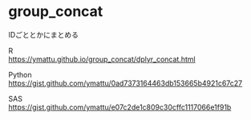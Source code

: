 # group_concat
IDごととかにまとめる

R  
https://ymattu.github.io/group_concat/dplyr_concat.html

Python  
https://gist.github.com/ymattu/0ad7373164463db153665b4921c67c27

SAS  
https://gist.github.com/ymattu/e07c2de1c809c30cffc1117066e1f91b
